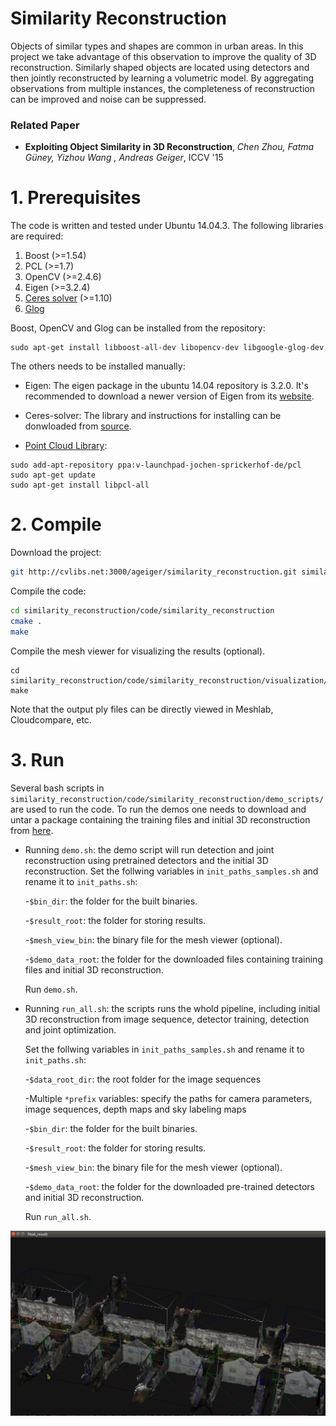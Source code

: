 # Similarity Reconstruction
Objects of similar types and shapes are common in urban areas. In this project we take advantage of this observation to improve the quality of 3D reconstruction. Similarly shaped objects are located using detectors and then jointly reconstructed by learning a volumetric model. By aggregating observations from multiple instances, the completeness of reconstruction can be improved and noise can be suppressed.

### Related Paper
* **Exploiting Object Similarity in 3D Reconstruction**, *Chen Zhou, Fatma Güney, Yizhou Wang , Andreas Geiger*, ICCV '15

# 1. Prerequisites
The code is written and tested under Ubuntu 14.04.3. The following libraries are required:

  1.  Boost (>=1.54)
  2.  PCL (>=1.7)
  3.  OpenCV (>=2.4.6)
  4.  Eigen (>=3.2.4)
  5.  [Ceres solver](http://ceres-solver.org/) (>=1.10)
  6.  [Glog](https://github.com/google/glog)

Boost, OpenCV and Glog can be installed from the repository:

```
sudo apt-get install libboost-all-dev libopencv-dev libgoogle-glog-dev 
```
The others needs to be installed manually:

  - Eigen: The eigen package in the ubuntu 14.04 repository is 3.2.0. It's recommended to download a newer version of Eigen from its [website](http://eigen.tuxfamily.org/index.php?title=Main_Page).

  - Ceres-solver: The library and instructions for installing can be donwloaded from [source](http://ceres-solver.org/).

  - [Point Cloud Library](http://pointclouds.org/downloads/linux.html): 
  ```
  sudo add-apt-repository ppa:v-launchpad-jochen-sprickerhof-de/pcl
  sudo apt-get update
  sudo apt-get install libpcl-all
  ```

# 2. Compile
Download the project:

```sh
git http://cvlibs.net:3000/ageiger/similarity_reconstruction.git similarity_reconstruction
```

Compile the code:

```sh
cd similarity_reconstruction/code/similarity_reconstruction
cmake .
make
```

Compile the mesh viewer for visualizing the results (optional).

```
cd similarity_reconstruction/code/similarity_reconstruction/visualization/trimesh2
make
```
Note that the output ply files can be directly viewed in Meshlab, Cloudcompare, etc.

# 3. Run
Several bash scripts in `similarity_reconstruction/code/similarity_reconstruction/demo_scripts/` are used to run the code.
To run the demos one needs to download and untar a package containing the training files and initial 3D reconstruction  from [here](https://drive.google.com/file/d/0By1iH4kzxY79WWtxSHFQM0syRVk/view?usp=sharing).

* Running `demo.sh`: the demo script will run detection and joint reconstruction using pretrained detectors and the initial 3D reconstruction.
  Set the follwing variables in `init_paths_samples.sh` and rename it to `init_paths.sh`:

    -`$bin_dir`: the folder for the built binaries.

    -`$result_root`: the folder for storing results.

    -`$mesh_view_bin`: the binary file for the mesh viewer (optional).

    -`$demo_data_root`: the folder for the downloaded files containing training files and initial 3D reconstruction.

  Run `demo.sh`.

* Running `run_all.sh`: the scripts runs the whold pipeline, including initial 3D reconstruction from image sequence, detector training, detection and joint optimization.

  Set the follwing variables in `init_paths_samples.sh` and rename it to `init_paths.sh`:

    -`$data_root_dir`: the root folder for the image sequences

    -Multiple `*prefix` variables: specify the paths for camera parameters, image sequences, depth maps and sky labeling maps

    -`$bin_dir`: the folder for the built binaries.

    -`$result_root`: the folder for storing results.

    -`$mesh_view_bin`: the binary file for the mesh viewer (optional).

    -`$demo_data_root`: the folder for the downloaded pre-trained detectors and initial 3D reconstruction.

  Run `run_all.sh`.

![screenshot](screenshot.png "screenshot")
